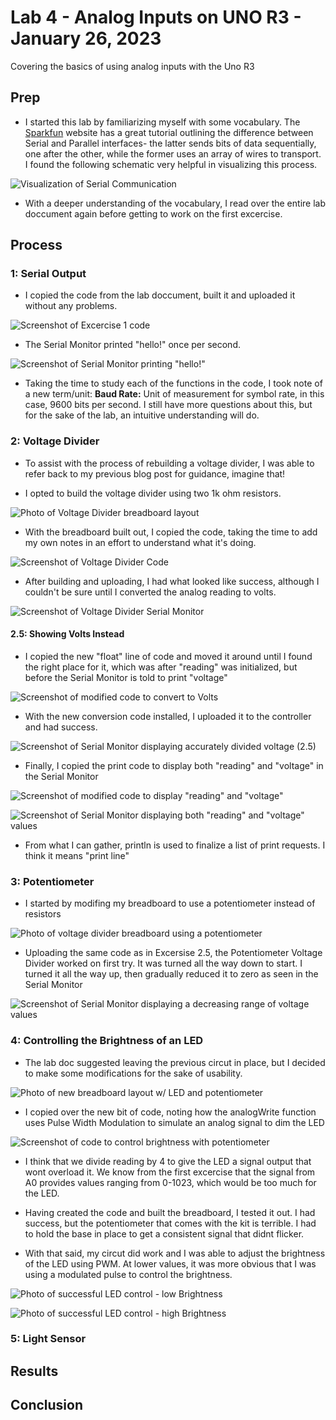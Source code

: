 # Lab 4 - Analog Inputs on UNO R3 - January 26, 2023

Covering the basics of using analog inputs with the Uno R3

## Prep

* I started this lab by familiarizing myself with some vocabulary. The [Sparkfun](https://learn.sparkfun.com/tutorials/serial-communication/all) website has a great tutorial outlining the difference between Serial and Parallel interfaces- the latter sends bits of data sequentially, one after the other, while the former uses an array of wires to transport. I found the following schematic very helpful in visualizing this process.

![Visualization of Serial Communication](images/serialComGraph.png)

* With a deeper understanding of the vocabulary, I read over the entire lab doccument again before getting to work on the first excercise.

## Process

### 1: Serial Output

* I copied the code from the lab doccument, built it and uploaded it without any problems.

![Screenshot of Excercise 1 code](images/l4e1SerialOutputCode.png)

* The Serial Monitor printed "hello!" once per second.

![Screenshot of Serial Monitor printing "hello!"](images/l4e1SerialMonitorHello.png)

* Taking the time to study each of the functions in the code, I took note of a new term/unit: **Baud Rate:** Unit of measurement for symbol rate, in this case, 9600 bits per second. I still have more questions about this, but for the sake of the lab, an intuitive understanding will do.

### 2: Voltage Divider

* To assist with the process of rebuilding a voltage divider, I was able to refer back to my previous blog post for guidance, imagine that!

* I opted to build the voltage divider using two 1k ohm resistors.
  
![Photo of Voltage Divider breadboard layout](images/l4e2Breadboard.png)

* With the breadboard built out, I copied the code, taking the time to add my own notes in an effort to understand what it's doing.
  
![Screenshot of Voltage Divider Code](images/l4e2VoltDivCode)

* After building and uploading, I had what looked like success, although I couldn't be sure until I converted the analog reading to volts.

![Screenshot of Voltage Divider Serial Monitor](images/l4e2SerialMonitor)

#### 2.5: Showing Volts Instead

* I copied the new "float" line of code and moved it around until I found the right place for it, which was after "reading" was initialized, but before the Serial Monitor is told to print "voltage"
  
![Screenshot of modified code to convert to Volts](images/l4e25Code.png)

* With the new conversion code installed, I uploaded it to the controller and had success.

![Screenshot of Serial Monitor displaying accurately divided voltage (2.5)](images/l4e25SerialMonitor.png)

* Finally, I copied the print code to display both "reading" and "voltage" in the Serial Monitor
  
![Screenshot of modified code to display "reading" and "voltage"](images/l4e252Code.png)

![Screenshot of Serial Monitor displaying both "reading" and "voltage" values](images/l4e252SerialMonitor.png)

* From what I can gather, println is used to finalize a list of print requests. I think it means "print line"

### 3: Potentiometer

* I started by modifing my breadboard to use a potentiometer instead of resistors

![Photo of voltage divider breadboard using a potentiometer](images/l4e3Breadboard.png)

* Uploading the same code as in Excersise 2.5, the Potentiometer Voltage Divider worked on first try. It was turned all the way down to start. I turned it all the way up, then gradually reduced it to zero as seen in the Serial Monitor
  
![Screenshot of Serial Monitor displaying a decreasing range of voltage values](images/l4e3SerialMonitor.png)

### 4: Controlling the Brightness of an LED

* The lab doc suggested leaving the previous circut in place, but I decided to make some modifications for the sake of usability.

![Photo of new breadboard layout w/ LED and potentiometer](images/l4e4Breadboard.png)

* I copied over the new bit of code, noting how the analogWrite function uses Pulse Width Modulation to simulate an analog signal to dim the LED

![Screenshot of code to control brightness with potentiometer](images/l4e4Code.png)

* I think that we divide reading by 4 to give the LED a signal output that wont overload it. We know from the first excercise that the signal from A0 provides values ranging from 0-1023, which would be too much for the LED.

* Having created the code and built the breadboard, I tested it out. I had success, but the potentiometer that comes with the kit is terrible. I had to hold the base in place to get a consistent signal that didnt flicker.

* With that said, my circut did work and I was able to adjust the brightness of the LED using PWM. At lower values, it was more obvious that I was using a modulated pulse to control the brightness.

![Photo of successful LED control - low Brightness](images/l4e4ledLow)

![Photo of successful LED control - high Brightness](images/l4e4ledHigh)

### 5: Light Sensor

## Results

## Conclusion
